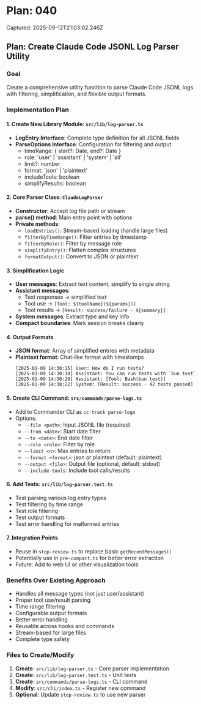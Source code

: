 # Plan: 040

Captured: 2025-09-12T21:03:02.246Z

## Plan: Create Claude Code JSONL Log Parser Utility

### Goal
Create a comprehensive utility function to parse Claude Code JSONL logs with filtering, simplification, and flexible output formats.

### Implementation Plan

#### 1. Create New Library Module: `src/lib/log-parser.ts`
- **LogEntry Interface**: Complete type definition for all JSONL fields
- **ParseOptions Interface**: Configuration for filtering and output
  - timeRange: { start?: Date, end?: Date }
  - role: 'user' | 'assistant' | 'system' | 'all'
  - limit?: number
  - format: 'json' | 'plaintext'
  - includeTools: boolean
  - simplifyResults: boolean
  
#### 2. Core Parser Class: `ClaudeLogParser`
- **Constructor**: Accept log file path or stream
- **parse() method**: Main entry point with options
- **Private methods**:
  - `loadEntries()`: Stream-based loading (handle large files)
  - `filterByTimeRange()`: Filter entries by timestamp
  - `filterByRole()`: Filter by message role
  - `simplifyEntry()`: Flatten complex structures
  - `formatOutput()`: Convert to JSON or plaintext

#### 3. Simplification Logic
- **User messages**: Extract text content, simplify to single string
- **Assistant messages**: 
  - Text responses → simplified text
  - Tool use → `[Tool: ${toolName}(${params})]`
  - Tool results → `[Result: success/failure - ${summary}]`
- **System messages**: Extract type and key info
- **Compact boundaries**: Mark session breaks clearly

#### 4. Output Formats
- **JSON format**: Array of simplified entries with metadata
- **Plaintext format**: Chat-like format with timestamps
  ```
  [2025-01-09 14:30:15] User: How do I run tests?
  [2025-01-09 14:30:18] Assistant: You can run tests with `bun test`
  [2025-01-09 14:30:20] Assistant: [Tool: Bash(bun test)]
  [2025-01-09 14:30:22] System: [Result: success - 42 tests passed]
  ```

#### 5. Create CLI Command: `src/commands/parse-logs.ts`
- Add to Commander CLI as `cc-track parse-logs`
- Options:
  - `--file <path>`: Input JSONL file (required)
  - `--from <date>`: Start date filter
  - `--to <date>`: End date filter  
  - `--role <role>`: Filter by role
  - `--limit <n>`: Max entries to return
  - `--format <format>`: json or plaintext (default: plaintext)
  - `--output <file>`: Output file (optional, default: stdout)
  - `--include-tools`: Include tool calls/results

#### 6. Add Tests: `src/lib/log-parser.test.ts`
- Test parsing various log entry types
- Test filtering by time range
- Test role filtering
- Test output formats
- Test error handling for malformed entries

#### 7. Integration Points
- Reuse in `stop-review.ts` to replace basic `getRecentMessages()`
- Potentially use in `pre-compact.ts` for better error extraction
- Future: Add to web UI or other visualization tools

### Benefits Over Existing Approach
- Handles all message types (not just user/assistant)
- Proper tool use/result parsing
- Time range filtering
- Configurable output formats
- Better error handling
- Reusable across hooks and commands
- Stream-based for large files
- Complete type safety

### Files to Create/Modify
1. **Create**: `src/lib/log-parser.ts` - Core parser implementation
2. **Create**: `src/lib/log-parser.test.ts` - Unit tests
3. **Create**: `src/commands/parse-logs.ts` - CLI command
4. **Modify**: `src/cli/index.ts` - Register new command
5. **Optional**: Update `stop-review.ts` to use new parser